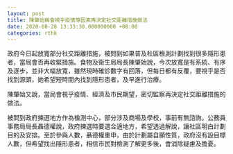 ```yaml
---
layout: post
title: 陳肇始稱會視乎疫情等因素再決定社交距離措施做法
date: 2020-08-28 13:33:30.000000000 +08:00
categories: rthk
---
```


政府今日起放寬部分社交距離措施，被問到如果普及社區檢測計劃找到很多隱形患者，當局會否再收緊措施。食物及衞生局局長陳肇始說，今次放寬是有系統、有序及逐步，並非大幅放寬，雖然現時確診數字有回落，但每日都有反覆，要視乎是否找到源頭，她希望短時間內找到隱形患者，及早進行治療。

陳肇始又說，當局會視乎疫情、經濟及市民期望，密切監察再決定社交距離措施的做法。

被問到政府揀選地方作為檢測中心，部分涉及商場及學校，事前有無諮詢。公務員事務局局長聶德權說，政府揀選時要選合適地方，希望透過解說，讓社區明白計劃目的及安排。至於參與人數，聶德權重申，由於計劃屬自願性質，政府沒有設目標人數，但希望找出隱形患者，相信市民對檢測了解更多後，會消除疑慮及擔憂。
